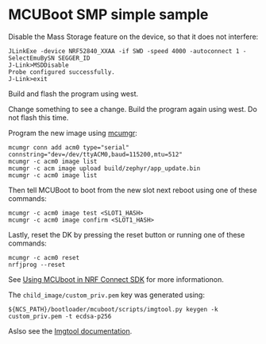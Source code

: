 # MCUBoot SMP simple sample
Disable the Mass Storage feature on the device, so that it does not interfere:
```
JLinkExe -device NRF52840_XXAA -if SWD -speed 4000 -autoconnect 1 -SelectEmuBySN SEGGER_ID
J-Link>MSDDisable
Probe configured successfully.
J-Link>exit
```
Build and flash the program using west.

Change something to see a change.
Build the program again using west. Do not flash this time.

Program the new image using [mcumgr](https://developer.nordicsemi.com/nRF_Connect_SDK/doc/1.9.1/zephyr/guides/device_mgmt/mcumgr.html):
```
mcumgr conn add acm0 type="serial" connstring="dev=/dev/ttyACM0,baud=115200,mtu=512"
mcumgr -c acm0 image list
mcumgr -c acm image upload build/zephyr/app_update.bin
mcumgr -c acm0 image list
```

Then tell MCUBoot to boot from the new slot next reboot using one of these commands:
```
mcumgr -c acm0 image test <SLOT1_HASH>
mcumgr -c acm0 image confirm <SLOT1_HASH>
```

Lastly, reset the DK by pressing the reset button or running one of these commands:
```
mcumgr -c acm0 reset
nrfjprog --reset
```



See [Using MCUboot in NRF Connect SDK](https://developer.nordicsemi.com/nRF_Connect_SDK/doc/1.9.1/mcuboot/readme-ncs.html) for more informationon.

The `child_image/custom_priv.pem` key was generated using:
```
${NCS_PATH}/bootloader/mcuboot/scripts/imgtool.py keygen -k custom_priv.pem -t ecdsa-p256
```
Aslso see the [Imgtool documentation](https://developer.nordicsemi.com/nRF_Connect_SDK/doc/1.9.1/mcuboot/imgtool.html).

